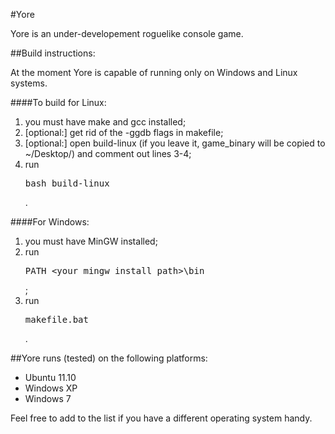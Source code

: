 #Yore

Yore is an under-developement roguelike console game.

##Build instructions:

At the moment Yore is capable of running only on Windows and Linux systems.

####To build for Linux:

1.  you must have make and gcc installed;
2.  [optional:] get rid of the -ggdb flags in makefile;
3.  [optional:] open build-linux (if you leave it, game_binary will be copied to ~/Desktop/) and comment out lines 3-4;
4.  run <pre>bash build-linux</pre>.

####For Windows:

1.  you must have MinGW installed;
2.  run <pre>PATH &lt;your_mingw_install_path&gt;\bin</pre>;
3.  run <pre>makefile.bat</pre>.


##Yore runs (tested) on the following platforms:

 *  Ubuntu 11.10
 *  Windows XP
 *  Windows 7

Feel free to add to the list if you have a different operating system handy.

